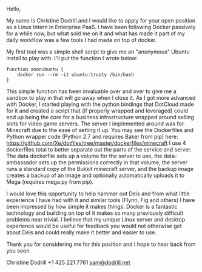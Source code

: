 Hello,

My name is Christine Dodrill and I would like to apply for your open position as 
a Linux Intern in Enterprise PaaS. I have been following Docker passively for 
a while now, but what sold me on it and what has made it part of my daily 
workflow was a few tools I had made on top of docker.



My first tool was a simple shell script to give me an "anonymous" Ubuntu 
install to play with. I'll put the function I wrote below:

```
function anonubuntu {
    docker run --rm -it ubuntu:trusty /bin/bash
}
```

This simple function has been invaluable over and over to give me a sandbox to 
play in that will go away when I close it. As I got more advanced with Docker, 
I started playing with the python bindings that DotCloud made for it and 
created a script that (if properly wrapped and leveraged) could end up being 
the core for a business infrastructure wrapped around selling slots for video 
game servers. The server I implemented around was for Minecraft due to the ease 
of setting it up. You may see the Dockerfiles and Python wrapper code (Python 
2.7 and requires Baker from pip) here: 
https://github.com/Xe/dotfiles/tree/master/dockerfiles/minecraft I use 
4 dockerfiles total to better separate out the parts of the service and server. 
The data dockerfile sets up a volume for the server to use, the data-ambassador 
sets up the permissions correctly in that volume, the server runs a standard 
copy of the Bukkit minecraft server, and the backup image creates a backup of 
an image and optionally automatically uploads it to Mega (requires mega.py from 
pip).

I would love this opportunity to help hammer out Deis and from what little 
experience I have had with it and similar tools (Flynn, Fig and others) I have 
been impressed by how simple it makes things. Docker is a fantastic technology 
and building on top of it makes so many previously difficult problems near 
trivial. I believe that my unique Linux server and desktop experience would be 
useful for feedback you would not otherwise get about Deis and could really 
make it better and easier to use.

Thank you for considering me for this position and I hope to hear back from you 
soon.

Christine Dodrill
+1 425 221 7761
sam@dodrill.net
